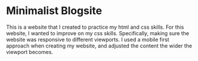 # Minimalist Blogsite
This is a website that I created to practice my html and css skills. For this website, I wanted to improve on my css skills. Specifically, making sure the website was responsive to different viewports. I used a mobile first approach when creating my website, and adjusted the content the wider the viewport becomes. 

